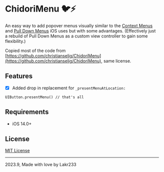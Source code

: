 # ChidoriMenu 🐦⚡️

An easy way to add popover menus visually similar to the [Context Menus](https://developer.apple.com/design/human-interface-guidelines/ios/controls/context-menus/) and [Pull Down Menus](https://developer.apple.com/design/human-interface-guidelines/ios/controls/pull-down-menus/) iOS uses but with some advantages. (Effectively just a rebuild of Pull Down Menus as a custom view controller to gain some flexibility.)

Copied most of the code from [https://github.com/christianselig/ChidoriMenu](https://github.com/christianselig/ChidoriMenu), same license.

## Features

- [x] Added drop in replacement for `_presentMenuAtLocation:`

```
UIButton.presentMenu() // that's all
```

## Requirements

- iOS 14.0+

## License

[MIT License](./LICENSE)

---

2023.9, Made with love by Lakr233